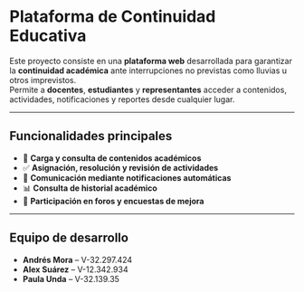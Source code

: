 # Plataforma de Continuidad Educativa

Este proyecto consiste en una **plataforma web** desarrollada para garantizar la **continuidad académica** ante interrupciones no previstas como lluvias u otros imprevistos.  
Permite a **docentes**, **estudiantes** y **representantes** acceder a contenidos, actividades, notificaciones y reportes desde cualquier lugar.

---

## Funcionalidades principales

- 📂 **Carga y consulta de contenidos académicos**
- ✅ **Asignación, resolución y revisión de actividades**
- 📢 **Comunicación mediante notificaciones automáticas**
- 📊 **Consulta de historial académico**
- 💬 **Participación en foros y encuestas de mejora**

---

## Equipo de desarrollo

- **Andrés Mora** – V-32.297.424  
- **Alex Suárez** – V-12.342.934  
- **Paula Unda** – V-32.139.35
